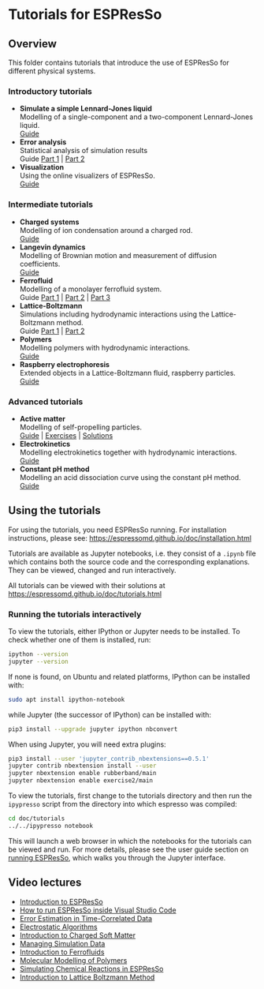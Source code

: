 # Tutorials for ESPResSo

## Overview

This folder contains tutorials that introduce the use of ESPResSo for different
physical systems.

[comment]: # (Begin of tutorials landing page)

### Introductory tutorials

* **Simulate a simple Lennard-Jones liquid**  
  Modelling of a single-component and a two-component Lennard-Jones liquid.  
  [Guide](lennard_jones/lennard_jones.ipynb)
* **Error analysis**  
  Statistical analysis of simulation results  
  Guide
  [Part 1](error_analysis/error_analysis_part1.ipynb) |
  [Part 2](error_analysis/error_analysis_part2.ipynb)
* **Visualization**  
  Using the online visualizers of ESPResSo.  
  [Guide](visualization/visualization.ipynb)

### Intermediate tutorials

* **Charged systems**  
  Modelling of ion condensation around a charged rod.  
  [Guide](charged_system/charged_system.ipynb)
* **Langevin dynamics**  
  Modelling of Brownian motion and measurement of diffusion coefficients.  
  [Guide](langevin_dynamics/langevin_dynamics.ipynb)
* **Ferrofluid**  
  Modelling of a monolayer ferrofluid system.  
  Guide
  [Part 1](ferrofluid/ferrofluid_part1.ipynb) |
  [Part 2](ferrofluid/ferrofluid_part2.ipynb) |
  [Part 3](ferrofluid/ferrofluid_part3.ipynb)
* **Lattice-Boltzmann**  
  Simulations including hydrodynamic interactions using the Lattice-Boltzmann method.  
  Guide
  [Part 1](lattice_boltzmann/lattice_boltzmann_theory.ipynb) |
  [Part 2](lattice_boltzmann/lattice_boltzmann_poiseuille_flow.ipynb)
* **Polymers**  
  Modelling polymers with hydrodynamic interactions.  
  [Guide](polymers/polymers.ipynb)
* **Raspberry electrophoresis**  
  Extended objects in a Lattice-Boltzmann fluid, raspberry particles.  
  [Guide](raspberry_electrophoresis/raspberry_electrophoresis.ipynb)

### Advanced tutorials

* **Active matter**  
  Modelling of self-propelling particles.  
  [Guide](active_matter/active_matter.ipynb) |
  [Exercises](active_matter/exercises) |
  [Solutions](active_matter/solutions)
* **Electrokinetics**  
  Modelling electrokinetics together with hydrodynamic interactions.  
  [Guide](electrokinetics/electrokinetics.ipynb)
* **Constant pH method**  
  Modelling an acid dissociation curve using the constant pH method.  
  [Guide](constant_pH/constant_pH.ipynb)

[comment]: # (End of tutorials landing page)

## Using the tutorials

For using the tutorials, you need ESPResSo running. For installation
instructions, please see: https://espressomd.github.io/doc/installation.html

Tutorials are available as Jupyter notebooks, i.e. they consist of a ``.ipynb``
file which contains both the source code and the corresponding explanations.
They can be viewed, changed and run interactively.

All tutorials can be viewed with their solutions at
https://espressomd.github.io/doc/tutorials.html

### Running the tutorials interactively

To view the tutorials, either IPython or Jupyter needs to be installed.
To check whether one of them is installed, run:

```sh
ipython --version
jupyter --version
```

If none is found, on Ubuntu and related platforms, IPython can be installed with:

```sh
sudo apt install ipython-notebook
```

while Jupyter (the successor of IPython) can be installed with:

```sh
pip3 install --upgrade jupyter ipython nbconvert
```

When using Jupyter, you will need extra plugins:

```sh
pip3 install --user 'jupyter_contrib_nbextensions==0.5.1'
jupyter contrib nbextension install --user
jupyter nbextension enable rubberband/main
jupyter nbextension enable exercise2/main
```

To view the tutorials, first change to the tutorials directory and then run
the `ipypresso` script from the directory into which espresso was compiled:

```sh
cd doc/tutorials
../../ipypresso notebook
```

This will launch a web browser in which the notebooks for the tutorials can be
viewed and run. For more details, please see the user guide section on
[running ESPResSo](https://espressomd.github.io/doc/installation.html#running-es),
which walks you through the Jupyter interface.

## Video lectures

[comment]: # (Begin of videos landing page)

* [Introduction to ESPResSo](https://www.youtube.com/watch?v=aP4jvpD-D1w)
* [How to run ESPResSo inside Visual Studio Code](https://www.youtube.com/watch?v=dlvF1Zk3AAs)
* [Error Estimation in Time-Correlated Data](https://www.youtube.com/watch?v=I-HCxj9dUIU)
* [Electrostatic Algorithms](https://www.youtube.com/watch?v=YPryFf7MQTg)
* [Introduction to Charged Soft Matter](https://www.youtube.com/watch?v=wrnDg-3j2ik)
* [Managing Simulation Data](https://www.youtube.com/watch?v=64rNmTpoS1c)
* [Introduction to Ferrofluids](https://www.youtube.com/watch?v=wbL3EdVCbkI)
* [Molecular Modelling of Polymers](https://www.youtube.com/watch?v=vSF5-eciwms)
* [Simulating Chemical Reactions in ESPResSo](https://www.youtube.com/watch?v=MUG-PSaMFVM)
* [Introduction to Lattice Boltzmann Method](https://www.youtube.com/watch?v=jfk4feD7rFQ)

[comment]: # (End of videos landing page)

